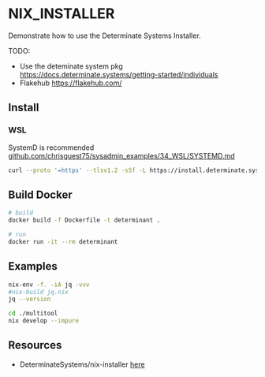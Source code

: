 # NIX_INSTALLER

Demonstrate how to use the Determinate Systems Installer.  

TODO:

* Use the deteminate system pkg https://docs.determinate.systems/getting-started/individuals
* Flakehub https://flakehub.com/

## Install

### WSL

SystemD is recommended [github.com/chrisguest75/sysadmin_examples/34_WSL/SYSTEMD.md](https://github.com/chrisguest75/sysadmin_examples/blob/master/34_WSL/SYSTEMD.md)  

```sh
curl --proto '=https' --tlsv1.2 -sSf -L https://install.determinate.systems/nix | sh -s -- install
```

## Build Docker

```sh
# build
docker build -f Dockerfile -t determinant .

# run
docker run -it --rm determinant
```

## Examples

```sh
nix-env -f. -iA jq -vvv
#nix-build jq.nix
jq --version

cd ./multitool
nix develop --impure 
```

## Resources

* DeterminateSystems/nix-installer [here](https://github.com/DeterminateSystems/nix-installer)  
